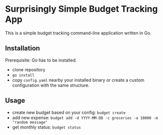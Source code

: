 # Surprisingly Simple Budget Tracking App
This is a simple budget tracking command-line application written in Go.

## Installation

Prerequisite: Go has to be installed.

- clone repository
- ```go install```
- copy ```config.yaml``` nearby your installed binary or create a custom configuration with the same structure.

## Usage
- create new budget based on your config: ```budget create```
- add new expense: ```budget add -d YYYY-MM-DD -c groceries -a 10000 -m "random message"```
- get monthly status: ```budget status```
